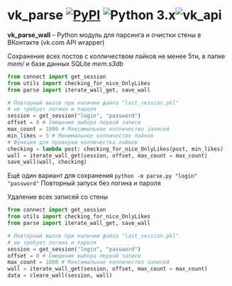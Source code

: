 # vk_parse [![PyPI](https://img.shields.io/pypi/v/vk_api.svg)](https://pypi.org/project/vk_api/) ![Python 3.x](https://img.shields.io/pypi/pyversions/vk_api.svg)![vk_api]()
**vk_parse_wall** – Python модуль для парсинга и очистки стены в ВКонтакте (vk.com API wrapper)

Сохранение всех постов c колличеством лайков не менее 5ти, в папке *mem/* и базе данных SQLite *mem.s3db*
```python
from connect import get_session
from utils import checking_for_nice_OnlyLikes
from parse import iterate_wall_get, save_wall

# Повторный вызов при наличии файла "last_session.pkl"
# не требует логина и пароля
session = get_session("login", "password")
offset = 0 # Смещение выбора первой записи
max_count = 1000 # Максимальное колличество записей
min_likes = 5 # Минимальное колличество лайков
# Функция для проверки колличества лайков
checking = lambda post: checking_for_nice_OnlyLikes(post, min_likes)
wall = iterate_wall_get(session, offset, max_count = max_count)
save_wall(wall, checking)
```
Ещё один вариант для сохранения
```python -m parse.py "login" "password"```
Повторный запуск без логина и пароля

Удаление всех записей со стены
```python
from connect import get_session
from utils import checking_for_nice_OnlyLikes
from parse import iterate_wall_get, save_wall

# Повторный вызов при наличии файла "last_session.pkl"
# не требует логина и пароля
session = get_session("login", "password")
offset = 0 # Смещение выбора первой записи
max_count = 1000 # Максимальное колличество записей
wall = iterate_wall_get(session, offset, max_count = max_count)
data = cleare_wall(session, wall)
```